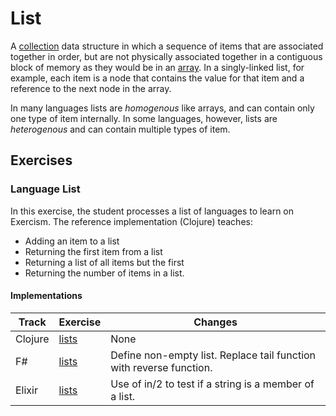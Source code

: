 # List

A [collection][type-collection] data structure in which a sequence of items that are associated together in order, but are not physically associated together in a contiguous block of memory as they would be in an [array][type-array]. In a singly-linked list, for example, each item is a node that contains the value for that item and a reference to the next node in the array.

In many languages lists are _homogenous_ like arrays, and can contain only one type of item internally. In some languages, however, lists are _heterogenous_ and can contain multiple types of item.

## Exercises

### Language List

In this exercise, the student processes a list of languages to learn on Exercism. The reference implementation (Clojure) teaches:

- Adding an item to a list
- Returning the first item from a list
- Returning a list of all items but the first
- Returning the number of items in a list.

#### Implementations

| Track   | Exercise                        | Changes                                                             |
| ------- | ------------------------------- | ------------------------------------------------------------------- |
| Clojure | [lists][implementation-clojure] | None                                                                |
| F#      | [lists][implementation-fsharp]  | Define non-empty list. Replace tail function with reverse function. |
| Elixir  | [lists][implementation-elixir]  | Use of in/2 to test if a string is a member of a list.              |

[type-char]: ./char.md
[implementation-clojure]: ../../languages/clojure/exercises/concept/tracks-on-tracks-on-tracks/.docs/introduction.md
[implementation-fsharp]: ../../languages/fsharp/exercises/concept/tracks-on-tracks-on-tracks/.docs/introduction.md
[implementation-elixir]: ../../languages/elixir/exercises/concept/language-list/.docs/introduction.md
[type-array]: ./array.md
[type-collection]: ./collection.md

